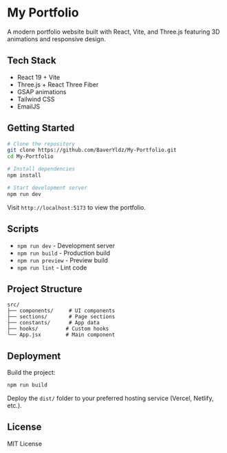 # My Portfolio

A modern portfolio website built with React, Vite, and Three.js featuring 3D animations and responsive design.

## Tech Stack

- React 19 + Vite
- Three.js + React Three Fiber
- GSAP animations
- Tailwind CSS
- EmailJS

## Getting Started

```bash
# Clone the repository
git clone https://github.com/BaverYldz/My-Portfolio.git
cd My-Portfolio

# Install dependencies
npm install

# Start development server
npm run dev
```

Visit `http://localhost:5173` to view the portfolio.

## Scripts

- `npm run dev` - Development server
- `npm run build` - Production build
- `npm run preview` - Preview build
- `npm run lint` - Lint code

## Project Structure

```
src/
├── components/     # UI components
├── sections/       # Page sections
├── constants/      # App data
├── hooks/         # Custom hooks
└── App.jsx        # Main component
```

## Deployment

Build the project:
```bash
npm run build
```

Deploy the `dist/` folder to your preferred hosting service (Vercel, Netlify, etc.).

## License

MIT License
